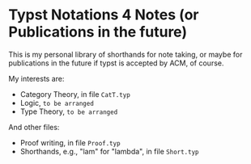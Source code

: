 # Typst Notations 4 Notes (or Publications in the future)

This is my personal library of shorthands for note taking,
or maybe for publications in the future if typst is accepted
by ACM, of course.

My interests are:
- Category Theory, in file `CatT.typ`
- Logic, `to be arranged`
- Type Theory, `to be arranged`

And other files:
- Proof writing, in file `Proof.typ`
- Shorthands, e.g., "lam" for "lambda", in file `Short.typ`
